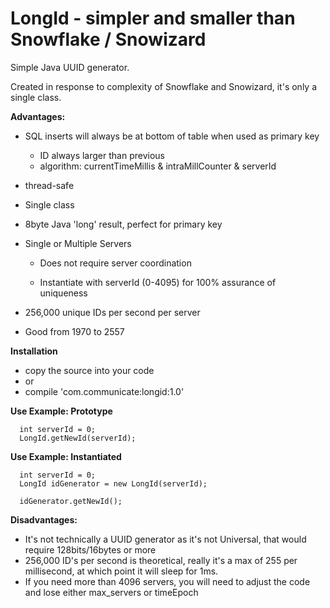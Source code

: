 # LongId - simpler and smaller than Snowflake / Snowizard

Simple Java UUID generator.

Created in response to complexity of Snowflake and Snowizard, it's only a single class.

**Advantages:**

- SQL inserts will always be at bottom of table when used as primary key
  - ID always larger than previous
  - algorithm: currentTimeMillis & intraMillCounter & serverId

- thread-safe
  
- Single class

- 8byte Java 'long' result, perfect for primary key

- Single or Multiple Servers 

  - Does not require server coordination

  - Instantiate with serverId (0-4095) for 100% assurance of uniqueness

- 256,000 unique IDs per second per server

- Good from 1970 to 2557


**Installation**

- copy the source into your code
- or
- compile 'com.communicate:longid:1.0'

**Use Example: Prototype**
```
  int serverId = 0;  
  LongId.getNewId(serverId);
```

**Use Example: Instantiated**
```
  int serverId = 0;
  LongId idGenerator = new LongId(serverId);
  
  idGenerator.getNewId();
```

**Disadvantages:**
- It's not technically a UUID generator as it's not Universal, that would require 128bits/16bytes or more
- 256,000 ID's per second is theoretical, really it's a max of 255 per millisecond, at which point it will sleep for 1ms.
- If you need more than 4096 servers, you will need to adjust the code and lose either max_servers or timeEpoch
